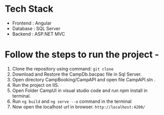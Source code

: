 # Tech Stack
- Frontend : Angular
- Database : SQL Server
- Backend : ASP.NET MVC

# Follow the steps to run the project -
 1. Clone the repository using command:	`git clone`
 2. Download and Restore the CampDb.bacpac file in Sql Server. 
 3. Open directory CampBooking/CampAPI and open file CampAPI.sln .
 4. Run the project on IIS.
 5. Open Folder CampUI in  visual studio code and run npm install in terminal.
 6. Run `ng build` and `ng serve --o` command in the terminal
 7. Now open the localhost url in browser. `http://localhost:4200/`

	
